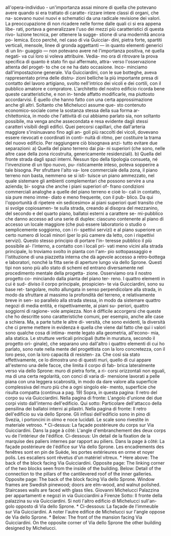 all'opera-individuo - un'importanza
assai minore di quella che potevano
avere quando si era trattato di caratte-
rizzare intere classi di organi, che na-
scevano nuovi nuovi e schematici da
una radicale revisione dei valori. La
preoccupazione di non ricadere nelle
forme dalle quali ci si era appena libe-
rati, portava a generalizzare l'uso dei
mezzi più caratteristici di questa rivo-
luzione tecnica, per ottenere la sugge-
stione di una modernità ancora po-
lemica.
Ecco perché, nel caso di via Guicciar-
dini, pietra forte, spartiti verticali,
mensole, linee di gronda aggettanti —
in quanto elementi generici di un lin-
guaggio — non potevano avere né
l'importanza positiva, né quella negati-
va cui loro si voleva attribuire. Vedia-
mo ora di ritrovare la prova specifica di
quanto è stato fin qui affermato, attra-
verso l'osservazione attenta del proget-
to che ce ne ha dato occasione. Inco-
minciamo dall'impostazione generale.
Via Guicciardini, con le sue botteghe,
aveva rappresentato prima delle distru-
zioni belliche la più importante presa
di contatto del lavoro artigiano, svolto
nell'intrico dei vicoli e dei cortili, con
il pubblico amatore e compratore.
L'architetto del nostro edificio ricorda
bene queste caratteristiche, e non in-
tende affatto modificarle, ma piuttosto
accordarvisi.
È quello che hanno fatto con una
certa approssimazione anche gli altri.
Soltanto che Michelucci assume que-
sto contenuto economico-sociale come
la sostanza stessa della sua forma ar-
chitettonica, in modo che l'attività di
cui abbiamo parlato sia, non soltanto
possibile, ma venga anche assecondata
e resa evidente dagli stessi caratteri
visibili degli edifici.
Quei percorsi capillari, che dall'arteria
maggiore s'insinuavano fino agli an-
goli più raccolti dei vicoli, dovevano
essere rievocati e coordinati in conti-
nuità di ritmo, per costituire la trama
del nuovo edificio.
Per raggiungere ciò bisognava anzi-
tutto evitare due separazioni:
a) Quella del piano terreno dai pia-
ni superiori (che sono, nelle altre case
della zona ricostruita, genericamente
residenziali).
b) Quella del fronte strada dagli spazi
interni.
Nessun tipo della tipologia consueta,
né l'invenzione di un tipo nuovo, pu-
risticamente inteso, poteva sopperire
a tale bisogna. Per sfruttare l'alto va-
lore commerciale della zona, il piano
terreno non basta, nemmeno se si isti-
tuisce un piano ammezzato, nel quale
sistemare gli ambienti complementari
che possono servire a una azienda; bi-
sogna che anche i piani superiori of-
frano condizioni commerciali analoghe
a quelle del piano terreno e cioè lo-
cali in contatto, sia pure meno imme-
diato e meno frequente, con il pub-
blico. Da qui l'opportunità di ripetere
«in sedicesimo» ai piani superiori
quel transito che si svolge copiosamen-
te sulla strada, creando al disopra del
mezzanino, del secondo e del quarto
piano, ballatoi esterni a carattere se-
mi-pubblico che danno accesso ad una
serie di duplex: ciascuno contenente
al piano di accesso un locale maggiore
(che può essere laboratorio o studio
o semplicemente soggiorno, con i ri-
spettivi servizi) e al piano superiore
un certo numero di locali minori (per
lo più camere da letto, con i rispettivi
servizi).
Questo stesso principio di portare l'in-
teresse pubblico il più possibile al-
l'interno, a contatto con i locali pri-
vati meno vicini alla strada principale,
lo troviamo svolto in pianta con l'am-
pio sottopassaggio e l'istituzione di
una piazzetta interna che dà agevole
accesso a retro-bottega e laboratori,
nonché la fitta serie di aperture lungo
via dello Sprone.
Questi tipi non sono più allo stato di
schemi ed entrano diversamente nel
procedimento mentale della progetta-
zione.
Osserviamo ora il nostro progetto co-
minciando dalla pianta del piano ter-
reno. I quattro elementi in cui è sud-
diviso il corpo principale, prospicien-
te via Guicciardini, sono su base ret-
tangolare, molto allungata in senso
perpendicolare alla strada, in modo da
sfruttare al massimo la profondità del
terreno, e relativamente breve in sen-
so parallelo alla strada stessa, in modo
da sistemare quattro negozi di media
entità, e rispettivamente, ai piani su-
periori, quattro soggiorni di ragione-
vole ampiezza.
Non è difficile accorgersi che queste
che ho descritte sono caratteristiche
comuni, per esempio, anche alle case
a schiera. Ma, a parte tutte le altre di-
versità, che sono evidenti, la diversità
che ci preme mettere in evidenza è
quella che viene dal fatto che qui i
valori sono qualche cosa di intima-
mente legato alla geometria, all'econo-
mia, alla statica.
Le strutture verticali principali (tutte
in muratura, secondo il progetto ori-
ginale), che separano uno dall'altro i
quattro elementi di cui ho parlato,
sono nate nella mente del progettista
con la loro concretezza, con il loro
peso, con la loro capacità di resisten-
za. Che così sia stato effettivamente,
ce lo dimostra uno di questi muri,
quello di cui appare all'esterno una
delle facce, che limita il corpo di fab-
brica lateralmente verso via dello
Sprone: muro di pietra forte, a ri-
corsi orizzontali non eguali, ma di una
certa regolarità, con conci di varia di-
mensione lavorati a pelle piana con
una leggera scabrosità, in modo da
dare valore alla superficie complessiva
del muro più che a ogni singolo ele-
mento, superficie che risulta compatta
(continua a pag. 19)
Sopra, in questa pagina: Il retro del corpo su via Guicciardini. Nella pagina di fronte: L'angolo
d'unione dei due corpi visto dall'interno dell'edificio. Qui sotto: Particolare dell'attacco della pensilina
dei ballatoi interni ai pilastri. Nella pagina di fronte: Il retro dell'edificio su via dello Sprone. Gli
infissi dell'edificio sono in pino di Svezia, i portoncini in olmo e noce lucidati. Le scale sono rivestite
in materiale vetroso. * Ci-dessus: La façade postérieure du corps sur Via Guicciardini. Dans la page
à côté: L'angle d'embranchement des deux corps vu de l'intérieur de l'édifice. Ci-dessous: Un detail
de la fixation de la marquise des paliers internes par rapport au piliers. Dans la page à côté: La
façade postérieure de l'édifice sur Via dello Sprone. Les encadrements des fenêtres sont en pin de Suède,
les portes extérieures en orme et noyer polis. Les escaliers sont rêvetus d'un matériel vitreux. * Here
above: The back of the block facing Via Guicciardini. Opposite page: The linking corner of the
two blocks seen from the inside of the building. Below: Detail of the connection to the pillars of
the cantilevered roof of the inner galleries. Opposite page: The back of the block facing Via dello
Sprone. Window frames are Swedish pinewood; doors are elm-wood, and walnut polished. Staircases
walls are faced with glass tiles.
Giovanni Michelucci
Palazzina per appartamenti e negozi
in via Guicciardini a Firenze
Sotto: Il fronte della palazzina su via Guicciardini. Si noti l'altro edificio di Michelucci sull'an-
golo opposto di Via dello Sprone. * Ci-dessous: La façade de l'immeuble sur Via Guicciardini.
A noter l'autre edifice de Michelucci sur l'angle oppose de Via dello Sprone. * Below: The front
of the mansion facing Via Guicciardini. On the opposite corner of Via dello Sprone the other
building designed by Michelucci.
